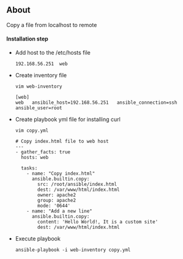 ## About
Copy a file from localhost to remote
#### Installation step
- Add host to the /etc/hosts file
  ```
  192.168.56.251  web
  ```
- Create inventory file
  ```
  vim web-inventory
  ```
  ```
  [web]
  web	ansibile_host=192.168.56.251   ansible_connection=ssh  ansible_user=root
  ```
- Create playbook yml file for installing curl
  ```
  vim copy.yml
  ```
  ```
  # Copy index.html file to web host
  ---
  - gather_facts: true
    hosts: web

    tasks:
      - name: "Copy index.html"
        ansible.builtin.copy:
          src: /root/ansible/index.html
          dest: /var/www/html/index.html
          owner: apache2
          group: apache2
          mode: '0644'
      - name: "Add a new line"
        ansible.builtin.copy:
          content: 'Hello World!, It is a custom site'
          dest: /var/www/html/index.html
  ```
- Execute playbook
  ```
  ansible-playbook -i web-inventory copy.yml
  ```
